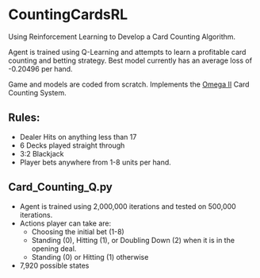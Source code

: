 # CountingCardsRL
Using Reinforcement Learning to Develop a Card Counting Algorithm.

Agent is trained using Q-Learning and attempts to learn a profitable card counting and betting strategy. Best model currently has an average loss of -0.20496 per hand.

Game and models are coded from scratch. Implements the [Omega II](https://www.gamblingsites.org/casino/blackjack/card-counting/omega-2/) Card Counting System.

## Rules:
* Dealer Hits on anything less than 17
* 6 Decks played straight through
* 3:2 Blackjack
* Player bets anywhere from 1-8 units per hand.

## Card_Counting_Q.py

* Agent is trained using 2,000,000 iterations and tested on 500,000 iterations.
* Actions player can take are:
  * Choosing the initial bet (1-8)
  * Standing (0), Hitting (1), or Doubling Down (2) when it is in the opening deal.
  * Standing (0) or Hitting (1) otherwise
* 7,920 possible states